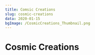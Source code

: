 ```yaml
---
title: Comsic Creations
slug: cosmic-creations
data: 2020-01-15
bgImage: /CosmicCreations_Thumbnail.png
---
```

# Cosmic Creations